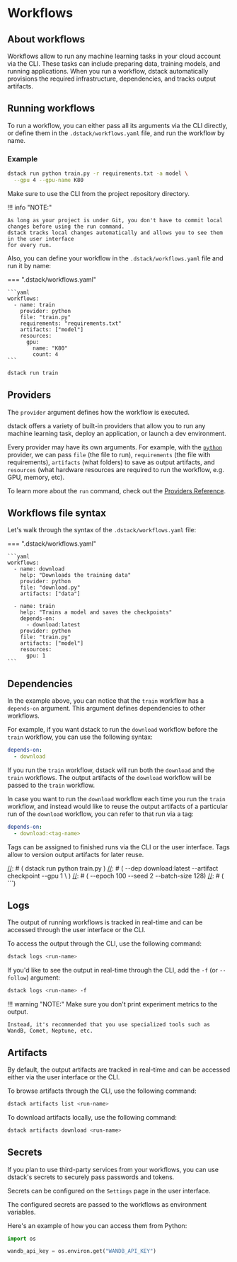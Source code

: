 # Workflows

## About workflows

[//]: # (TODO: Mention that you can define workflows and run them by their name or run them directly from the CLI)

Workflows allow to run any machine learning tasks in your cloud account via the CLI. 
These tasks can include preparing data, training models, and running applications. 
When you run a workflow, dstack automatically provisions the required infrastructure, dependencies, and tracks 
output artifacts.

## Running workflows

To run a workflow, you can either pass all its arguments via the CLI directly, or define them 
in the `.dstack/workflows.yaml` file, and run the workflow by name.

### Example

```bash
dstack run python train.py -r requirements.txt -a model \
  --gpu 4 --gpu-name K80 
```

Make sure to use the CLI from the project repository directory.

!!! info "NOTE:"

    As long as your project is under Git, you don't have to commit local changes before using the run command.
    dstack tracks local changes automatically and allows you to see them in the user interface
    for every run.

Also, you can define your workflow in the `.dstack/workflows.yaml` file and run it by name:

=== ".dstack/workflows.yaml"

    ```yaml
    workflows:
      - name: train
        provider: python
        file: "train.py"
        requirements: "requirements.txt"
        artifacts: ["model"]
        resources:
          gpu:
            name: "K80"
            count: 4
    ```

```bash
dstack run train 
```

## Providers

The `provider` argument defines how the workflow is executed. 

dstack offers a variety of built-in providers that allow you to run any machine learning task, deploy an application, 
or launch a dev environment.

Every provider may have its own arguments. 
For example, with the [`python`](providers/python.md) provider, we can pass `file` (the file to run),
`requirements` (the file with requirements), `artifacts` (what folders) to save as output artifacts,
and `resources` (what hardware resources are required to run the workflow, e.g. GPU, memory, etc).

To learn more about the `run` command, check out the [Providers Reference](providers).

[//]: # (TODO: Provide mode provider examples)

[//]: # (Check the [Reference]&#40;/providers&#41; page to see the all built-in providers and their usage examples.)

[//]: # (TODO: Tell how to use custom providers)

## Workflows file syntax

Let's walk through the syntax of the `.dstack/workflows.yaml` file:

=== ".dstack/workflows.yaml"

    ```yaml
    workflows:
      - name: download
        help: "Downloads the training data" 
        provider: python
        file: "download.py"
        artifacts: ["data"]
    
      - name: train
        help: "Trains a model and saves the checkpoints"
        depends-on:
          - download:latest
        provider: python
        file: "train.py"
        artifacts: ["model"]
        resources:
          gpu: 1
    ```

[//]: # (!!! tip "Source code")
[//]: # (    You can find the full source code of the example in the [dstackai/dstack-examples]&#40;https://github.com/dstackai/dstack-examples&#41; GitHub repo.)

## Dependencies

[//]: # (TODO: Mention how to upload artifacts from the CLI)

In the example above, you can notice that the `train` workflow has a `depends-on` argument.
This argument defines dependencies to other workflows.

For example, if you want dstack to run the `download` workflow before the `train` workflow,
you can use the following syntax:

```yaml
depends-on:
  - download 
```

If you run the `train` workflow, dstack will run both the `download` and the `train` workflows. 
The output artifacts of the `download` workflow will be passed to the 
`train` workflow.

[//]: # (If you want dstack to reuse the latest run of the `download` workflow, you can use the following syntax:)

[//]: # (```yaml)
[//]: # (depends-on:)
[//]: # (  - download )
[//]: # (```)

[//]: # (In case you want to use the output artifacts of a particular run of the `download` workflow, you can use its tag:)

[//]: # (```yaml)
[//]: # (depends-on:)
[//]: # (  - @<tag-name>)
[//]: # (```)

In case you want to run the `download` workflow each time you run the `train` workflow,
and instead would like to reuse the output artifacts of a particular run of the `download` workflow, 
you can refer to that run via a tag:

```yaml
depends-on:
  - download:<tag-name>
```

Tags can be assigned to finished runs via the CLI or the user interface. Tags allow to version output artifacts
for later reuse.

[//]: # (TODO: Tell about dstack artifacts upload)

[//]: # (## Variables)

[//]: # ()
[//]: # (You can parametrize workflow by defining variables in the `.dstack/variables.yaml` file.)

[//]: # (Here's an example:)

[//]: # ()
[//]: # (=== ".dstack/variables.yaml")

[//]: # (    ```yaml)

[//]: # (    variables:)

[//]: # (     train:)

[//]: # (       batch-size: 64)

[//]: # (       test-batch-size: 1000)

[//]: # (       epochs: 1)

[//]: # (       lr: 1.0)

[//]: # (       gamma: 0.7)

[//]: # (       seed: 1)

[//]: # (       log-interval: 10)

[//]: # (    ```)

[//]: # ()
[//]: # (When run workflows, dstack passes variables to the workflow as environment variables.)

[//]: # ()
[//]: # (For example, if you are running a Python script, you can access them the following way:)

[//]: # ()
[//]: # (```python)

[//]: # (import os)

[//]: # ()
[//]: # (batch_size = os.environ.get&#40;"BATCH_SIZE"&#41;)

[//]: # (```)

[//]: # ()
[//]: # (!!! info "")

[//]: # (    If you want, you can also use variables within the `.dstack/workflows.yaml` file, via the following syntax: `${{ variable_name }}`.)

[//]: # ()
[//]: # (Any variable can be overridden via the CLI when you run a workflow.)

[//]: # (## Run workflows)

[//]: # (You can run any of the workflows defined in `.dstack/workflows.yaml` using the CLI:)

[//]: # (```bash)
[//]: # (dstack run download )
[//]: # (```)

[//]: # (Once you've run a workflow, you'll see it in the user interface.)
[//]: # (To see recent runs from the CLI, use the following command:)

[//]: # (```bash)
[//]: # (dstack runs)
[//]: # (```)

[//]: # (TODO: Show a screennshot of repo diff)

[//]: # (TODO: Mention how to pass provider args to the script)

[//]: # (### Variables)

[//]: # ()
[//]: # (If you defined workflow variables within the `.dstack/variables.yaml` file, you can override any of them via the )

[//]: # (arguments of the `dstack run` command: )

[//]: # ()
[//]: # (```bash)

[//]: # (dstack run train --epoch 100 --seed 2)

[//]: # (```)

[//]: # (!!! tip "TIP:")
[//]: # (    You can run workflows without defining them in `.dstack/workflows.yaml`)
    
[//]: # (    If you want, you can run a workflow solely via the CLI by using the name of the provider: )

[//]: # (    ```bash)
[//]: # (    dstack run python train.py \)
[//]: # (      --dep download:latest --artifact checkpoint --gpu 1 \ )
[//]: # (      --epoch 100 --seed 2 --batch-size 128)
[//]: # (    ```)

## Logs

The output of running workflows is tracked in real-time and can be accessed through the user interface
or the CLI.

To access the output through the CLI, use the following command:

```bash
dstack logs <run-name>
```

If you'd like to see the output in real-time through the CLI, add the `-f` (or `--follow`) argument:

```bash
dstack logs <run-name> -f
```

!!! warning "NOTE:"
    Make sure you don't print experiment metrics to the output.

    Instead, it's recommended that you use specialized tools such as WandB, Comet, Neptune, etc.

[//]: # (TODO: Add a link to more information on experiment tracking)

## Artifacts

By default, the output artifacts are tracked in real-time and can be accessed either via the user interface
or the CLI.

To browse artifacts through the CLI, use the following command:

```bash
dstack artifacts list <run-name>
```

To download artifacts locally, use the following command:

```bash
dstack artifacts download <run-name>
```

[//]: # (TODO: Add screenshots)

[//]: # (TODO: Tell about stopping and restarting workflows)

[//]: # (TODO: Add a link to the CLI reference)

[//]: # (TODO: Add a link to Providers Reference)

## Secrets

If you plan to use third-party services from your workflows, you can use dstack's secrets 
to securely pass passwords and tokens.

Secrets can be configured on the `Settings` page in the user interface.

The configured secrets are passed to the workflows as environment variables. 

Here's an example of how you can access them from Python: 

```python
import os

wandb_api_key = os.environ.get("WANDB_API_KEY")
```